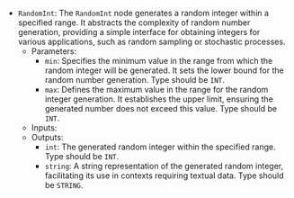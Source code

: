- `RandomInt`: The `RandomInt` node generates a random integer within a specified range. It abstracts the complexity of random number generation, providing a simple interface for obtaining integers for various applications, such as random sampling or stochastic processes.
    - Parameters:
        - `min`: Specifies the minimum value in the range from which the random integer will be generated. It sets the lower bound for the random number generation. Type should be `INT`.
        - `max`: Defines the maximum value in the range for the random integer generation. It establishes the upper limit, ensuring the generated number does not exceed this value. Type should be `INT`.
    - Inputs:
    - Outputs:
        - `int`: The generated random integer within the specified range. Type should be `INT`.
        - `string`: A string representation of the generated random integer, facilitating its use in contexts requiring textual data. Type should be `STRING`.
